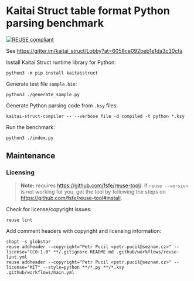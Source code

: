 <!--
SPDX-FileCopyrightText: 2021 Petr Pucil <petr.pucil@seznam.cz>

SPDX-License-Identifier: CC0-1.0
-->

# Kaitai Struct table format Python parsing benchmark

[![REUSE compliant](https://github.com/generalmimon/ks-table-py-benchmark/actions/workflows/reuse-lint.yml/badge.svg)](
  https://github.com/generalmimon/ks-table-py-benchmark/actions/workflows/reuse-lint.yml
)

See https://gitter.im/kaitai_struct/Lobby?at=6058ce092beb1e1da3c30cfa

Install Kaitai Struct runtime library for Python:

```shell
python3 -m pip install kaitaistruct
```

Generate test file `sample.bin`:

```shell
python3 ./generate_sample.py
```

Generate Python parsing code from `.ksy` files:

```shell
kaitai-struct-compiler -- --verbose file -d compiled -t python *.ksy
```

Run the benchmark:

```shell
python3 ./index.py
```

## Maintenance

### Licensing

> **Note:** requires https://github.com/fsfe/reuse-tool/. If `reuse --version` is not working for you,
> get the tool by following the steps on https://github.com/fsfe/reuse-tool#install.

Check for license/copyright issues:

```shell
reuse lint
```

Add comment headers with copyright and licensing information:

```shell
shopt -s globstar
reuse addheader --copyright="Petr Pucil <petr.pucil@seznam.cz>" --license="CC0-1.0" **/.gitignore README.md .github/workflows/reuse-lint.yml
reuse addheader --copyright="Petr Pucil <petr.pucil@seznam.cz>" --license="MIT" --style=python **/*.py **/*.ksy .github/workflows/main.yml
```
